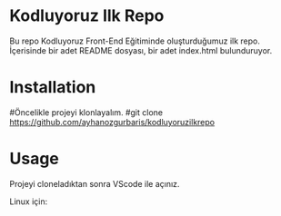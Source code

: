 # Kodluyoruz Ilk Repo

Bu repo Kodluyoruz Front-End Eğitiminde oluşturduğumuz ilk repo. İçerisinde bir adet README dosyası, bir adet index.html bulunduruyor.

# Installation

#Öncelikle projeyi klonlayalım.
#git clone https://github.com/ayhanozgurbaris/kodluyoruzilkrepo

# Usage
Projeyi cloneladıktan sonra VScode ile açınız.

Linux için:

